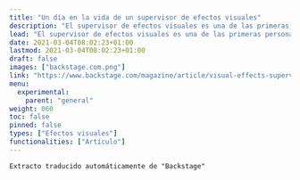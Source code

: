 ```yaml
---
title: "Un día en la vida de un supervisor de efectos visuales"
description: "El supervisor de efectos visuales es una de las primeras personas contratadas en una producción y suele ser una de las últimas en dejar de trabajar. Como tal, mi trabajo se divide en tres fases diferentes: preproducción, producción y postproducción. Mi jornada laboral varía considerablemente en función del trabajo, pero esto es lo que suele ser mi día en cada fase."
lead: "El supervisor de efectos visuales es una de las primeras personas contratadas en una producción y suele ser una de las últimas en dejar de trabajar. Como tal, mi trabajo se divide en tres fases diferentes: preproducción, producción y postproducción. Mi jornada laboral varía considerablemente en función del trabajo, pero esto es lo que suele ser mi día en cada fase."
date: 2021-03-04T08:02:23+01:00
lastmod: 2021-03-04T08:02:23+01:00
draft: false
images: ["backstage.com.png"]
link: "https://www.backstage.com/magazine/article/visual-effects-supervisor-day-in-the-life-vfx-tim-burke-70727/"
menu:
  experimental:
    parent: "general"
weight: 060
toc: false
pinned: false
types: ["Efectos visuales"]
functionalities: ["Artículo"]
---
```


```text
Extracto traducido automáticamente de "Backstage"
```
